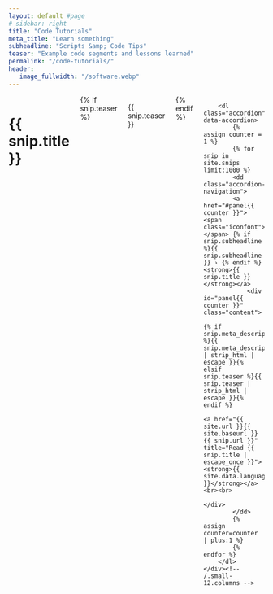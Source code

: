 ```yaml
---
layout: default #page
# sidebar: right
title: "Code Tutorials"
meta_title: "Learn something"
subheadline: "Scripts &amp; Code Tips"
teaser: "Example code segments and lessons learned"
permalink: "/code-tutorials/"
header:
   image_fullwidth: "/software.webp" 
---
```


<div id="blog-index" class="row">
	<div class="small-12 columns t30">
		<h1>{{ snip.title }}</h1>
		{% if snip.teaser %}<p class="teaser">{{ snip.teaser }}</p>{% endif %}

		<dl class="accordion" data-accordion>
			{% assign counter = 1 %}
			{% for snip in site.snips limit:1000 %}
			<dd class="accordion-navigation">
			<a href="#panel{{ counter }}"><span class="iconfont"></span> {% if snip.subheadline %}{{ snip.subheadline }} › {% endif %}<strong>{{ snip.title }}</strong></a>
				<div id="panel{{ counter }}" class="content">
					{% if snip.meta_description %}{{ snip.meta_description | strip_html | escape }}{% elsif snip.teaser %}{{ snip.teaser | strip_html | escape }}{% endif %}
					<a href="{{ site.url }}{{ site.baseurl }}{{ snip.url }}" title="Read {{ snip.title | escape_once }}"><strong>{{ site.data.language.read_more }}</strong></a><br><br>
				</div>
			</dd>
			{% assign counter=counter | plus:1 %}
			{% endfor %}
		</dl>
	</div><!-- /.small-12.columns -->
</div><!-- /.row -->



